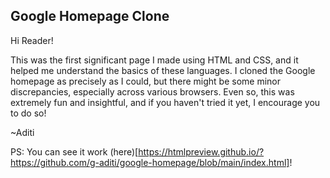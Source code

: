 ## Google Homepage Clone

Hi Reader!  

This was the first significant page I made using HTML and CSS, and it helped me understand the basics of these languages.
I cloned the Google homepage as precisely as I could, but there might be some minor discrepancies, especially across various browsers.
Even so, this was extremely fun and insightful, and if you haven't tried it yet, I encourage you to do so!

~Aditi

PS: You can see it work (here)[https://htmlpreview.github.io/?https://github.com/g-aditi/google-homepage/blob/main/index.html]! 
